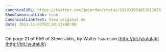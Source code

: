 ```yaml
---
canonicalURL: https://twitter.com/jmjordan/status/131933674051612673
ShowCanonicalLink: true
CanonicalLinkText: View original on
date: 2011-11-03T03:20:13+00:00
---
```

On page 21 of 656 of Steve Jobs, by Walter Isaacson [http://bit.ly/utafJk](http://bit.ly/utafJk)